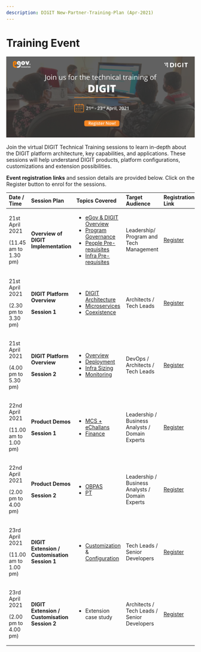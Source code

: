 ```yaml
---
description: DIGIT New-Partner-Training-Plan (Apr-2021)
---
```


# Training Event

![](.gitbook/assets/digit_banner_march-03-1-.png)

Join the virtual DIGIT Technical Training sessions to learn in-depth about the DIGIT platform architecture, key capabilities, and applications. These sessions will help understand DIGIT products, platform configurations, customizations and extension possibilities.

**Event registration links** and session details are provided below. Click on the Register button to enrol for the sessions.

<table>
  <thead>
    <tr>
      <th style="text-align:left"><b>Date / Time</b>
      </th>
      <th style="text-align:left"><b>Session Plan</b>
      </th>
      <th style="text-align:left"><b>Topics Covered</b>
      </th>
      <th style="text-align:left"><b>Target Audience</b>
      </th>
      <th style="text-align:left"><b>Registration Link</b>
      </th>
    </tr>
  </thead>
  <tbody>
    <tr>
      <td style="text-align:left">
        <p></p>
        <p>21st April 2021</p>
        <p>(11.45 am to 1.30 pm)</p>
      </td>
      <td style="text-align:left"><b>Overview of DIGIT Implementation</b>
      </td>
      <td style="text-align:left">
        <p></p>
        <ul>
          <li><a href="./">eGov &amp; DIGIT Overview </a>
          </li>
          <li><a href="./">Program Governance </a>
          </li>
          <li><a href="devops/setup-digit/tech-enablement-training-essential-skills-and-pre-requisites.md">People Pre-requisites</a> 
          </li>
          <li><a href="devops/setup-digit/cluster-requirements.md">Infra Pre-requisites </a>
          </li>
        </ul>
      </td>
      <td style="text-align:left">
        <p></p>
        <p>Leadership/ Program and Tech Management</p>
      </td>
      <td style="text-align:left"><a href="https://us02web.zoom.us/webinar/register/WN_fLPBIfwlSIWLlgrjHR3uDg">Register</a>
      </td>
    </tr>
    <tr>
      <td style="text-align:left">
        <p>21st April 2021</p>
        <p>(2.30 pm to 3.30 pm)</p>
      </td>
      <td style="text-align:left">
        <p><b>DIGIT Platform Overview</b>
        </p>
        <p><b>Session 1 </b>
        </p>
      </td>
      <td style="text-align:left">
        <p></p>
        <ul>
          <li><a href="architecture.md">DIGIT Architecture</a>
          </li>
          <li><a href="architecture.md">Microservices</a>
          </li>
          <li><a href="devops/understanding-erp-stack/erp-coexistence-architecture.md">Coexistence</a>
          </li>
        </ul>
      </td>
      <td style="text-align:left">
        <p></p>
        <p>Architects / Tech Leads</p>
      </td>
      <td style="text-align:left"><a href="https://us02web.zoom.us/webinar/register/WN_3vdqSW0_TGSmQbTWYExutA">Register</a>
      </td>
    </tr>
    <tr>
      <td style="text-align:left">
        <p>21st April 2021</p>
        <p>(4.00 pm to 5.30 pm)</p>
      </td>
      <td style="text-align:left">
        <p><b>DIGIT Platform Overview</b>
        </p>
        <p><b>Session 2</b>
        </p>
      </td>
      <td style="text-align:left">
        <p></p>
        <ul>
          <li><a href="configure-digit/setting-up-digit/">Overview</a>
          </li>
          <li><a href="devops/digit-deployment-on-aws/deployment-architecture.md">Deployment</a>
          </li>
          <li><a href="devops/setup-digit/estimating-infra.md">Infra Sizing</a>
          </li>
          <li><a href="https://devops.digit.org/digit-devops/14.-observability">Monitoring</a>
          </li>
        </ul>
      </td>
      <td style="text-align:left">
        <p></p>
        <p>DevOps / Architects / Tech Leads</p>
        <p></p>
      </td>
      <td style="text-align:left"><a href="https://us02web.zoom.us/webinar/register/WN_Un8AaGLETgaB2oeRJkPvaQ">Register</a>
      </td>
    </tr>
    <tr>
      <td style="text-align:left">
        <p>22nd April 2021</p>
        <p>(11.00 am to 1.00 pm)</p>
      </td>
      <td style="text-align:left">
        <p><b>Product Demos</b>
        </p>
        <p><b>Session 1</b>
        </p>
      </td>
      <td style="text-align:left">
        <p></p>
        <ul>
          <li><a href="modules/mcollect-mcs/">MCS + eChallans</a>
          </li>
          <li><a href="modules/finance/finance-user-manual/">Finance</a>
          </li>
        </ul>
      </td>
      <td style="text-align:left">Leadership / Business Analysts / Domain Experts</td>
      <td style="text-align:left"><a href="https://us02web.zoom.us/webinar/register/WN_tbT7LrNsSFG4GQ2xd02rQA">Register</a>
      </td>
    </tr>
    <tr>
      <td style="text-align:left">
        <p>22nd April 2021</p>
        <p>(2.00 pm to 4.00 pm)</p>
      </td>
      <td style="text-align:left">
        <p><b>Product Demos</b>
        </p>
        <p><b>Session 2</b>
        </p>
      </td>
      <td style="text-align:left">
        <p></p>
        <ul>
          <li><a href="modules/online-building-plan-approval-system-obpas/">OBPAS</a>
          </li>
          <li><a href="modules/property-tax/pt-user-manual/">PT</a>
          </li>
        </ul>
      </td>
      <td style="text-align:left">Leadership / Business Analysts / Domain Experts</td>
      <td style="text-align:left"><a href="https://us02web.zoom.us/webinar/register/WN_TS-kdS8wT8Cm0v6f4OYgmw">Register</a>
      </td>
    </tr>
    <tr>
      <td style="text-align:left">
        <p>23rd April 2021</p>
        <p>(11.00 am to 1.00 pm)</p>
      </td>
      <td style="text-align:left">
        <p></p>
        <p><b>DIGIT Extension / Customisation Session 1</b>
        </p>
      </td>
      <td style="text-align:left">
        <p></p>
        <ul>
          <li><a href="customizing-digit/">Customization</a> &amp; <a href="configure-digit/">Configuration</a>
          </li>
        </ul>
      </td>
      <td style="text-align:left">
        <p></p>
        <p>Tech Leads / Senior Developers</p>
      </td>
      <td style="text-align:left"><a href="https://us02web.zoom.us/webinar/register/WN_zC211mGWQVq082P1CLynyg">Register</a>
      </td>
    </tr>
    <tr>
      <td style="text-align:left">
        <p>23rd April 2021</p>
        <p>(2.00 pm to 4.00 pm)</p>
      </td>
      <td style="text-align:left"><b>DIGIT Extension / Customisation Session 2</b>
      </td>
      <td style="text-align:left">
        <ul>
          <li>Extension case study</li>
        </ul>
      </td>
      <td style="text-align:left">
        <p></p>
        <p>Architects / Tech Leads / Senior Developers</p>
      </td>
      <td style="text-align:left"><a href="https://us02web.zoom.us/webinar/register/WN_rCkfVXd_Q5uxDEerJi6YXA">Register</a>
      </td>
    </tr>
  </tbody>
</table>



